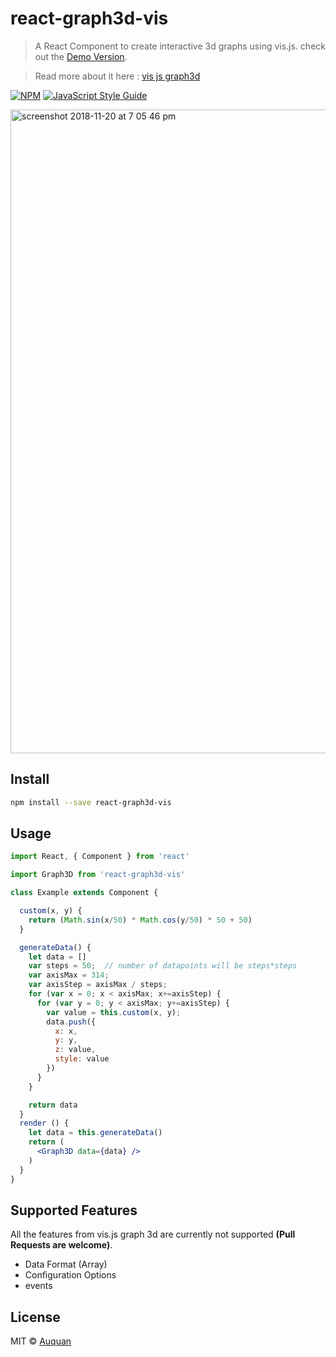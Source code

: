 # react-graph3d-vis

> A React Component to create interactive 3d graphs using vis.js. check out the [Demo Version](https://auquan.github.io/react-graph3d-vis/).

> Read more about it here : [vis js graph3d](http://visjs.org/docs/graph3d/index.html)

[![NPM](https://img.shields.io/npm/v/react-graph3d-vis.svg)](https://www.npmjs.com/package/react-graph3d-vis) [![JavaScript Style Guide](https://img.shields.io/badge/code_style-standard-brightgreen.svg)](https://standardjs.com)


<img width="1030" alt="screenshot 2018-11-20 at 7 05 46 pm" src="https://user-images.githubusercontent.com/16102594/48776968-4e53eb80-ecf7-11e8-8f2e-b13ed0dcb2db.png">

## Install

```bash
npm install --save react-graph3d-vis
```

## Usage

```jsx
import React, { Component } from 'react'

import Graph3D from 'react-graph3d-vis'

class Example extends Component {

  custom(x, y) {
    return (Math.sin(x/50) * Math.cos(y/50) * 50 + 50)
  }

  generateData() {
    let data = []
    var steps = 50;  // number of datapoints will be steps*steps
    var axisMax = 314;
    var axisStep = axisMax / steps;
    for (var x = 0; x < axisMax; x+=axisStep) {
      for (var y = 0; y < axisMax; y+=axisStep) {
        var value = this.custom(x, y);
        data.push({
          x: x,
          y: y,
          z: value,
          style: value
        })
      }
    }

    return data
  }
  render () {
    let data = this.generateData()
    return (
      <Graph3D data={data} />
    )
  }
}
```

## Supported Features
All the features from vis.js graph 3d are currently not supported **(Pull Requests are welcome)**.

 * Data Format (Array)
 * Configuration Options
 * events

## License

MIT © [Auquan](https://github.com/auquan)
